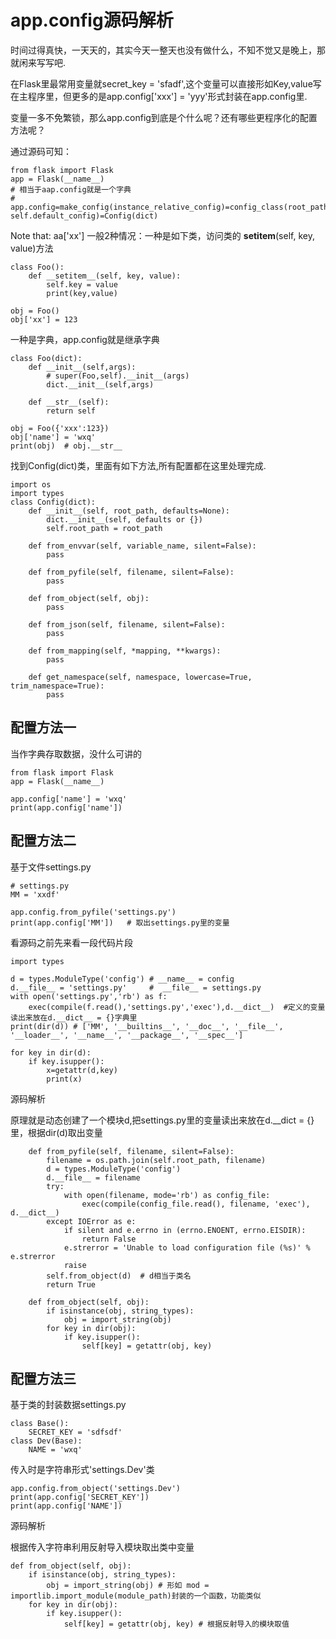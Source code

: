 # app.config源码解析

时间过得真快，一天天的，其实今天一整天也没有做什么，不知不觉又是晚上，那就闲来写写吧.

在Flask里最常用变量就secret_key = 'sfadf',这个变量可以直接形如Key,value写在主程序里，但更多的是app.config['xxx'] = 'yyy'形式封装在app.config里.

变量一多不免繁锁，那么app.config到底是个什么呢？还有哪些更程序化的配置方法呢？


通过源码可知：
```
from flask import Flask
app = Flask(__name__)
# 相当于aap.config就是一个字典
# app.config=make_config(instance_relative_config)=config_class(root_path, self.default_config)=Config(dict)
```

Note that: aa['xx'] 一般2种情况：一种是如下类，访问类的 __setitem__(self, key, value)方法
```
class Foo():
    def __setitem__(self, key, value):
        self.key = value
        print(key,value)

obj = Foo()
obj['xx'] = 123
```

一种是字典，app.config就是继承字典
```
class Foo(dict):
    def __init__(self,args):
        # super(Foo,self).__init__(args)
        dict.__init__(self,args)

    def __str__(self):
        return self

obj = Foo({'xxx':123})
obj['name'] = 'wxq'
print(obj)  # obj.__str__
```

找到Config(dict)类，里面有如下方法,所有配置都在这里处理完成.
```
import os
import types
class Config(dict):
    def __init__(self, root_path, defaults=None):
        dict.__init__(self, defaults or {})
        self.root_path = root_path

    def from_envvar(self, variable_name, silent=False):
        pass

    def from_pyfile(self, filename, silent=False):
        pass

    def from_object(self, obj):
        pass

    def from_json(self, filename, silent=False):
        pass

    def from_mapping(self, *mapping, **kwargs):
        pass

    def get_namespace(self, namespace, lowercase=True, trim_namespace=True):
        pass
```

## 配置方法一

当作字典存取数据，没什么可讲的
```
from flask import Flask
app = Flask(__name__)

app.config['name'] = 'wxq'
print(app.config['name'])
```

## 配置方法二

基于文件settings.py
```
# settings.py
MM = 'xxdf'
```

```
app.config.from_pyfile('settings.py')
print(app.config['MM'])   # 取出settings.py里的变量
```

看源码之前先来看一段代码片段
```
import types

d = types.ModuleType('config') # __name__ = config
d.__file__ = 'settings.py'     #  __file__ = settings.py
with open('settings.py','rb') as f:
    exec(compile(f.read(),'settings.py','exec'),d.__dict__)  #定义的变量读出来放在d.__dict__ = {}字典里
print(dir(d)) # ['MM', '__builtins__', '__doc__', '__file__', '__loader__', '__name__', '__package__', '__spec__']

for key in dir(d):
    if key.isupper():
        x=getattr(d,key)
        print(x)
```

源码解析

原理就是动态创建了一个模块d,把settings.py里的变量读出来放在d.__dict = {}里，根据dir(d)取出变量
```
    def from_pyfile(self, filename, silent=False):
        filename = os.path.join(self.root_path, filename)
        d = types.ModuleType('config')
        d.__file__ = filename
        try:
            with open(filename, mode='rb') as config_file:
                exec(compile(config_file.read(), filename, 'exec'), d.__dict__)
        except IOError as e:
            if silent and e.errno in (errno.ENOENT, errno.EISDIR):
                return False
            e.strerror = 'Unable to load configuration file (%s)' % e.strerror
            raise
        self.from_object(d)  # d相当于类名 
        return True

    def from_object(self, obj):
        if isinstance(obj, string_types):
            obj = import_string(obj)
        for key in dir(obj):
            if key.isupper():
                self[key] = getattr(obj, key)
```

## 配置方法三

基于类的封装数据settings.py
```
class Base():
    SECRET_KEY = 'sdfsdf'
class Dev(Base):
    NAME = 'wxq'
```

传入时是字符串形式'settings.Dev'类
```
app.config.from_object('settings.Dev')
print(app.config['SECRET_KEY'])
print(app.config['NAME'])
```

源码解析

根据传入字符串利用反射导入模块取出类中变量
```
def from_object(self, obj):
    if isinstance(obj, string_types):
        obj = import_string(obj) # 形如 mod = importlib.import_module(module_path)封装的一个函数，功能类似
    for key in dir(obj):
        if key.isupper():
            self[key] = getattr(obj, key) # 根据反射导入的模块取值
```
